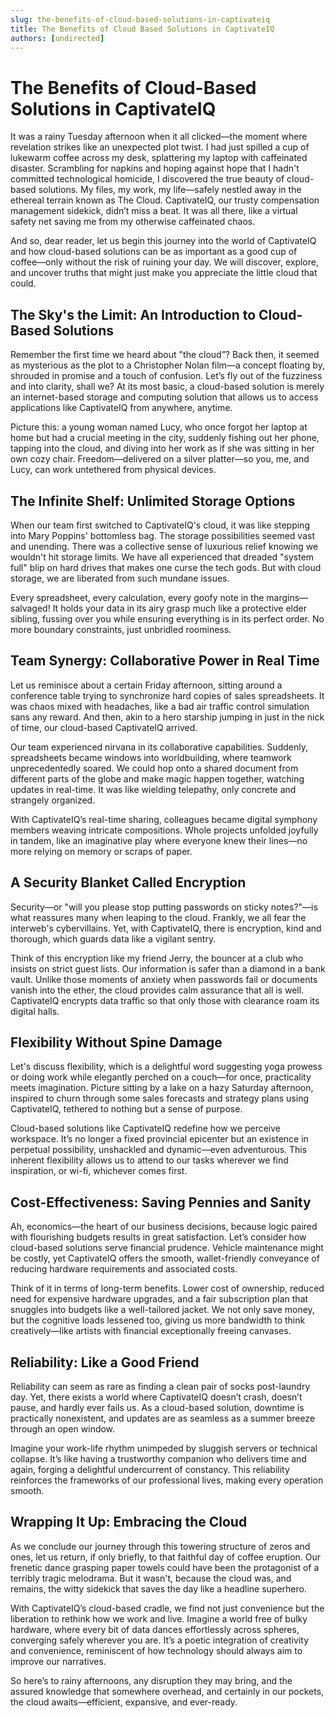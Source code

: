 ```yaml
---
slug: the-benefits-of-cloud-based-solutions-in-captivateiq
title: The Benefits of Cloud Based Solutions in CaptivateIQ
authors: [undirected]
---
```



# The Benefits of Cloud-Based Solutions in CaptivateIQ

It was a rainy Tuesday afternoon when it all clicked—the moment where revelation strikes like an unexpected plot twist. I had just spilled a cup of lukewarm coffee across my desk, splattering my laptop with caffeinated disaster. Scrambling for napkins and hoping against hope that I hadn't committed technological homicide, I discovered the true beauty of cloud-based solutions. My files, my work, my life—safely nestled away in the ethereal terrain known as The Cloud. CaptivateIQ, our trusty compensation management sidekick, didn’t miss a beat. It was all there, like a virtual safety net saving me from my otherwise caffeinated chaos.

And so, dear reader, let us begin this journey into the world of CaptivateIQ and how cloud-based solutions can be as important as a good cup of coffee—only without the risk of ruining your day. We will discover, explore, and uncover truths that might just make you appreciate the little cloud that could.

## The Sky's the Limit: An Introduction to Cloud-Based Solutions

Remember the first time we heard about "the cloud”? Back then, it seemed as mysterious as the plot to a Christopher Nolan film—a concept floating by, shrouded in promise and a touch of confusion. Let’s fly out of the fuzziness and into clarity, shall we? At its most basic, a cloud-based solution is merely an internet-based storage and computing solution that allows us to access applications like CaptivateIQ from anywhere, anytime. 

Picture this: a young woman named Lucy, who once forgot her laptop at home but had a crucial meeting in the city, suddenly fishing out her phone, tapping into the cloud, and diving into her work as if she was sitting in her own cozy chair. Freedom—delivered on a silver platter—so you, me, and Lucy, can work untethered from physical devices.

## The Infinite Shelf: Unlimited Storage Options

When our team first switched to CaptivateIQ's cloud, it was like stepping into Mary Poppins' bottomless bag. The storage possibilities seemed vast and unending. There was a collective sense of luxurious relief knowing we wouldn't hit storage limits. We have all experienced that dreaded "system full" blip on hard drives that makes one curse the tech gods. But with cloud storage, we are liberated from such mundane issues.

Every spreadsheet, every calculation, every goofy note in the margins—salvaged! It holds your data in its airy grasp much like a protective elder sibling, fussing over you while ensuring everything is in its perfect order. No more boundary constraints, just unbridled roominess.

## Team Synergy: Collaborative Power in Real Time

Let us reminisce about a certain Friday afternoon, sitting around a conference table trying to synchronize hard copies of sales spreadsheets. It was chaos mixed with headaches, like a bad air traffic control simulation sans any reward. And then, akin to a hero starship jumping in just in the nick of time, our cloud-based CaptivateIQ arrived.

Our team experienced nirvana in its collaborative capabilities. Suddenly, spreadsheets became windows into worldbuilding, where teamwork unprecedentedly soared. We could hop onto a shared document from different parts of the globe and make magic happen together, watching updates in real-time. It was like wielding telepathy, only concrete and strangely organized.

With CaptivateIQ’s real-time sharing, colleagues became digital symphony members weaving intricate compositions. Whole projects unfolded joyfully in tandem, like an imaginative play where everyone knew their lines—no more relying on memory or scraps of paper.

## A Security Blanket Called Encryption

Security—or "will you please stop putting passwords on sticky notes?"—is what reassures many when leaping to the cloud. Frankly, we all fear the interweb's cybervillains. Yet, with CaptivateIQ, there is encryption, kind and thorough, which guards data like a vigilant sentry.

Think of this encryption like my friend Jerry, the bouncer at a club who insists on strict guest lists. Our information is safer than a diamond in a bank vault. Unlike those moments of anxiety when passwords fail or documents vanish into the ether, the cloud provides calm assurance that all is well. CaptivateIQ encrypts data traffic so that only those with clearance roam its digital halls.

## Flexibility Without Spine Damage

Let's discuss flexibility, which is a delightful word suggesting yoga prowess or doing work while elegantly perched on a couch—for once, practicality meets imagination. Picture sitting by a lake on a hazy Saturday afternoon, inspired to churn through some sales forecasts and strategy plans using CaptivateIQ, tethered to nothing but a sense of purpose.

Cloud-based solutions like CaptivateIQ redefine how we perceive workspace. It’s no longer a fixed provincial epicenter but an existence in perpetual possibility, unshackled and dynamic—even adventurous. This inherent flexibility allows us to attend to our tasks wherever we find inspiration, or wi-fi, whichever comes first.

## Cost-Effectiveness: Saving Pennies and Sanity

Ah, economics—the heart of our business decisions, because logic paired with flourishing budgets results in great satisfaction. Let’s consider how cloud-based solutions serve financial prudence. Vehicle maintenance might be costly, yet CaptivateIQ offers the smooth, wallet-friendly conveyance of reducing hardware requirements and associated costs.

Think of it in terms of long-term benefits. Lower cost of ownership, reduced need for expensive hardware upgrades, and a fair subscription plan that snuggles into budgets like a well-tailored jacket. We not only save money, but the cognitive loads lessened too, giving us more bandwidth to think creatively—like artists with financial exceptionally freeing canvases.

## Reliability: Like a Good Friend

Reliability can seem as rare as finding a clean pair of socks post-laundry day. Yet, there exists a world where CaptivateIQ doesn’t crash, doesn’t pause, and hardly ever fails us. As a cloud-based solution, downtime is practically nonexistent, and updates are as seamless as a summer breeze through an open window.

Imagine your work-life rhythm unimpeded by sluggish servers or technical collapse. It’s like having a trustworthy companion who delivers time and again, forging a delightful undercurrent of constancy. This reliability reinforces the frameworks of our professional lives, making every operation smooth.

## Wrapping It Up: Embracing the Cloud 

As we conclude our journey through this towering structure of zeros and ones, let us return, if only briefly, to that faithful day of coffee eruption. Our frenetic dance grasping paper towels could have been the protagonist of a terribly tragic melodrama. But it wasn't, because the cloud was, and remains, the witty sidekick that saves the day like a headline superhero. 

With CaptivateIQ’s cloud-based cradle, we find not just convenience but the liberation to rethink how we work and live. Imagine a world free of bulky hardware, where every bit of data dances effortlessly across spheres, converging safely wherever you are. It’s a poetic integration of creativity and convenience, reminiscent of how technology should always aim to improve our narratives.

So here’s to rainy afternoons, any disruption they may bring, and the assured knowledge that somewhere overhead, and certainly in our pockets, the cloud awaits—efficient, expansive, and ever-ready.